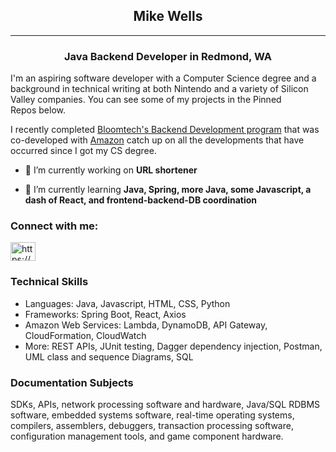 <h2 align="center">Mike Wells</h2>
<hr>
<h3 align="center">Java Backend Developer in Redmond, WA</h3>

<p>I'm an aspiring software developer with a Computer Science degree and a background in technical writing at both Nintendo and a variety of Silicon Valley companies. You can see some of my projects in the Pinned Repos below.</p>

<p>I recently completed <a href="https://www.bloomtech.com/courses/backend-development">Bloomtech's Backend Development program</a> that was co-developed with <a href="https://amazontechnicalacademy.com/training-providers">Amazon</a> catch up on all the developments that have occurred since I got my CS degree.</p>

- 🔭 I’m currently working on **URL shortener**

- 🌱 I’m currently learning **Java, Spring, more Java, some Javascript, a dash of React, and frontend-backend-DB coordination**

<h3 align="left">Connect with me:</h3>
<p align="left">
<a href="https://linkedin.com/in/michael-david-wells/" target="blank"><img align="center" src="https://raw.githubusercontent.com/rahuldkjain/github-profile-readme-generator/master/src/images/icons/Social/linked-in-alt.svg" alt="https://www.linkedin.com/in/michael-david-wells/" height="30" width="40" /></a>
</p>

<h3 align="left">Technical Skills</h3>
<ul>
  <li>Languages: Java, Javascript, HTML, CSS, Python</li>
  <li>Frameworks: Spring Boot, React, Axios</li>
  <li>Amazon Web Services: Lambda, DynamoDB, API Gateway, CloudFormation, CloudWatch</li>
  <li>More: REST APIs, JUnit testing, Dagger dependency injection, Postman, UML class and sequence Diagrams, SQL</li>
</ul>

<h3 align="left">Documentation Subjects</h3>
<p>SDKs, APIs, network processing software and hardware, Java/SQL RDBMS software, embedded systems software, real-time operating systems, compilers, assemblers, debuggers, transaction processing software, configuration management tools, and game component hardware.</p>
